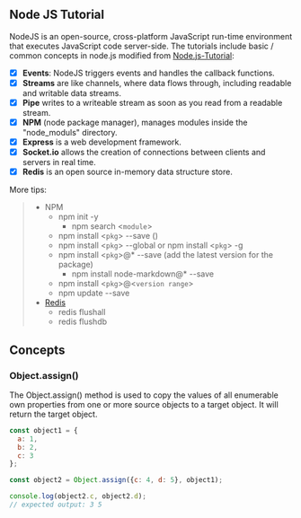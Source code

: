 ## Node JS Tutorial

NodeJS is an open-source, cross-platform JavaScript run-time environment that executes JavaScript code server-side. The tutorials include basic / common concepts in node.js modified from [Node.js-Tutorial](https://github.com/MartinChavez/Node.js-Tutorial):

- [x] **Events**: NodeJS triggers events and handles the callback functions.
- [x] **Streams** are like channels, where data flows through, including readable and writable data streams.
- [x] **Pipe** writes to a writeable stream as soon as you read from a readable stream.
- [x] **NPM** (node package manager), manages modules inside the "node_moduls" directory.
- [x] **Express** is a web development framework.
- [x] **Socket.io** allows the creation of connections between clients and servers in real time.
- [x] **Redis** is an open source in-memory data structure store.

More tips:
> * NPM
>   * npm init -y
>     * npm search <`module`>
>   * npm install <`pkg`> --save ()
>   * npm install <`pkg`> --global or npm install <`pkg`> -g
>   * npm install <`pkg`>@* --save (add the latest version for the package)
>     * npm install node-markdown@* --save
>   * npm install <`pkg`>@<`version range`>
>   * npm update --save
> * [Redis](https://redis.io/topics/quickstart)
>   * redis flushall
>   * redis flushdb



## Concepts

### Object.assign()

The Object.assign() method is used to copy the values of all enumerable own properties from one or more source objects to a target object. It will return the target object.

```js
const object1 = {
  a: 1,
  b: 2,
  c: 3
};

const object2 = Object.assign({c: 4, d: 5}, object1);

console.log(object2.c, object2.d);
// expected output: 3 5
```

